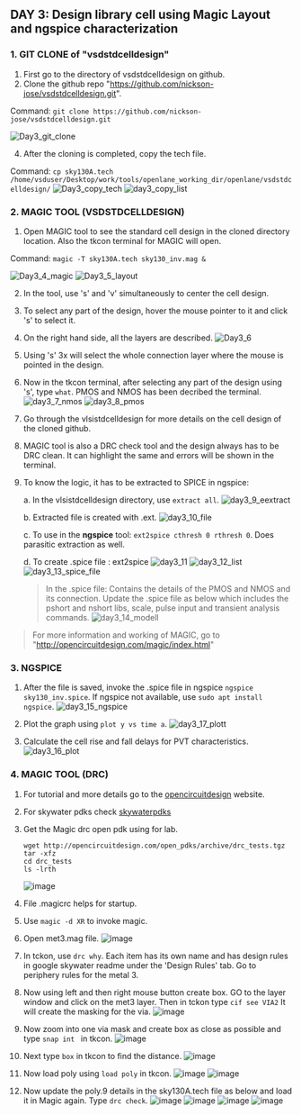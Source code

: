 
## DAY 3: Design library cell using Magic Layout and ngspice characterization

### 1. GIT CLONE of "vsdstdcelldesign"

  1. First go to the directory of vsdstdcelldesign on github.
  2. Clone the github repo "https://github.com/nickson-jose/vsdstdcelldesign.git".

  Command: `git clone https://github.com/nickson-jose/vsdstdcelldesign.git`
  
 ![Day3_git_clone](https://github.com/Hitesh2598/VSD-SOC-Design-Workshop-2-Week-/assets/108817818/6d2a705e-7cd7-460c-a5c6-36ed2d14b358)


  4. After the cloning is completed, copy the tech file.
  
  Command: `cp sky130A.tech /home/vsduser/Desktop/work/tools/openlane_working_dir/openlane/vsdstdcelldesign/`
  ![Day3_copy_tech](https://github.com/Hitesh2598/VSD-SOC-Design-Workshop-2-Week-/assets/108817818/f51dcc6e-5543-4c43-8987-4c57b41345f5)
  ![day3_copy_list](https://github.com/Hitesh2598/VSD-SOC-Design-Workshop-2-Week-/assets/108817818/899dfdfa-692a-484b-9854-2c5eb187aa74)




### 2. MAGIC TOOL (VSDSTDCELLDESIGN)

  1. Open MAGIC tool to see the standard cell design in the cloned directory location. Also the tkcon terminal for MAGIC will open.

  Command:
  `magic -T sky130A.tech sky130_inv.mag &`
  
  ![Day3_4_magic](https://github.com/Hitesh2598/VSD-SOC-Design-Workshop-2-Week-/assets/108817818/38236596-13e6-42cf-910e-7bc7da71671f)
  ![Day3_5_layout](https://github.com/Hitesh2598/VSD-SOC-Design-Workshop-2-Week-/assets/108817818/4d9a3428-8a37-476b-8e41-77644340349b)

  2. In the tool, use 's' and 'v' simultaneously to center the cell design.
  3. To select any part of the design, hover the mouse pointer to it and click 's' to select it.
  4. On the right hand side, all the layers are described.
  ![Day3_6](https://github.com/Hitesh2598/VSD-SOC-Design-Workshop-2-Week-/assets/108817818/94c251d8-158b-4335-9094-4b26cdd7d53e)

  5. Using 's' 3x will select the whole connection layer where the mouse is pointed in the design.

  6. Now in the tkcon terminal, after selecting any part of the design using 's', type `what`. PMOS and NMOS has been decribed the terminal.
   ![day3_7_nmos](https://github.com/Hitesh2598/VSD-SOC-Design-Workshop-2-Week-/assets/108817818/7c3c53b4-c722-489d-9962-086821405d64)
   ![day3_8_pmos](https://github.com/Hitesh2598/VSD-SOC-Design-Workshop-2-Week-/assets/108817818/71d98626-3aa2-4b77-aaa0-a3a0be71520e)

  7. Go through the vlsistdcelldesign for more details on the cell design of the cloned github.
  8. MAGIC tool is also a DRC check tool and the design always has to be DRC clean. It can highlight the same and errors will be shown in the terminal.
  9. To know the logic, it has to be extracted to SPICE in ngspice:

     a. In the vlsistdcelldesign directory, use `extract all`.
        ![day3_9_eextract](https://github.com/Hitesh2598/VSD-SOC-Design-Workshop-2-Week-/assets/108817818/1f9b96cb-b65a-40fc-b5c1-d309a5637d0b)

     
     b. Extracted file is created with .ext.
         ![day3_10_file](https://github.com/Hitesh2598/VSD-SOC-Design-Workshop-2-Week-/assets/108817818/f2e129f7-9c03-411e-a9b7-8908e138629e)

     
     c. To use in the **ngspice** tool: `ext2spice cthresh 0 rthresh 0`. Does parasitic extraction as well.

     d. To create .spice file : ext2spice
         ![day3_11](https://github.com/Hitesh2598/VSD-SOC-Design-Workshop-2-Week-/assets/108817818/7fc39f9e-b268-44ac-81b0-f6479afd666f)
         ![day3_12_list](https://github.com/Hitesh2598/VSD-SOC-Design-Workshop-2-Week-/assets/108817818/1d56b1e7-eb2c-4758-bf3a-b3ef3d827899)
         ![day3_13_spice_file](https://github.com/Hitesh2598/VSD-SOC-Design-Workshop-2-Week-/assets/108817818/339bc903-f494-4522-a1f3-e77c8ba4703e)

   
        > In the .spice file:
        > Contains the details of the PMOS and NMOS and its connection. Update the .spice file as below which includes the pshort and nshort libs, scale, pulse input and transient analysis commands.
        ![day3_14_modell](https://github.com/Hitesh2598/VSD-SOC-Design-Workshop-2-Week-/assets/108817818/c5da8e0d-11d7-431a-af26-8525fa447792)

       
> For more information and working of MAGIC, go to "http://opencircuitdesign.com/magic/index.html"


### 3. NGSPICE

  1. After the file is saved, invoke the .spice file in ngspice `ngspice sky130_inv.spice`. If ngspice not available, use `sudo apt install ngspice`.
     ![day3_15_ngspice](https://github.com/Hitesh2598/VSD-SOC-Design-Workshop-2-Week-/assets/108817818/49355b41-9ffa-47c1-ab56-9b716c5db7bd)

  2. Plot the graph using `plot y vs time a`.
    ![day3_17_plott](https://github.com/Hitesh2598/VSD-SOC-Design-Workshop-2-Week-/assets/108817818/cbe1af40-4d7d-4863-9856-bd6c9b307d79)

  3. Calculate the cell rise and fall delays for PVT characteristics.
    ![day3_16_plot](https://github.com/Hitesh2598/VSD-SOC-Design-Workshop-2-Week-/assets/108817818/6f667280-0902-498e-bc0e-58ad2bb5c0cd)



### 4. MAGIC TOOL (DRC)

1. For tutorial and more details go to the [opencircuitdesign](http://opencircuitdesign.com/magic/index.html) website.
2. For skywater pdks check [skywaterpdks](https://github.com/google/skywater-pdk)
3. Get the Magic drc open pdk using for lab.
   ```
   wget http://opencircuitdesign.com/open_pdks/archive/drc_tests.tgz
   tar -xfz
   cd drc_tests
   ls -lrth
   ```
   ![image](https://github.com/prachurjyaghy/Physical-Design-using-OpenLANE-SKY130/assets/48976708/b5c83484-ecf7-431d-bd97-40a963aa40ce)

4. File .magicrc helps for startup.
5. Use `magic -d XR` to invoke magic.
6. Open met3.mag file.
![image](https://github.com/prachurjyaghy/Physical-Design-using-OpenLANE-SKY130/assets/48976708/39d67add-ff75-4e27-8395-f0e65eaa8ec5)

7. In tckon, use `drc why`. Each item has its own name and has design rules in google skywater readme under the 'Design Rules' tab. Go to periphery rules for the metal 3.
8. Now using left and then right mouse button create box. GO to the layer window and click on the met3 layer. Then in tckon type `cif see VIA2` It will create the masking for the via.
![image](https://github.com/prachurjyaghy/Physical-Design-using-OpenLANE-SKY130/assets/48976708/a3fc8f9f-c3fd-4b02-99cd-a75105018d20)

9. Now zoom into one via mask and create box as close as possible and type `snap int ` in tkcon.
![image](https://github.com/prachurjyaghy/Physical-Design-using-OpenLANE-SKY130/assets/48976708/6113d36a-6fe7-49cc-b386-e284884407cc)

10. Next type `box` in tkcon to find the distance.
![image](https://github.com/prachurjyaghy/Physical-Design-using-OpenLANE-SKY130/assets/48976708/72f1a2e1-8e2f-4b5c-94a7-563bb08b99f5)

11. Now load poly using `load poly` in tkcon.
![image](https://github.com/prachurjyaghy/Physical-Design-using-OpenLANE-SKY130/assets/48976708/5e2bbb9e-de39-4e43-9c6e-bc7e7c397a2d)
![image](https://github.com/prachurjyaghy/Physical-Design-using-OpenLANE-SKY130/assets/48976708/046090e8-fc06-4a35-82ff-7fdeb27ae893)

12. Now update the poly.9 details in the sky130A.tech file as below and load it in Magic again. Type `drc check`.
![image](https://github.com/prachurjyaghy/Physical-Design-using-OpenLANE-SKY130/assets/48976708/c6566801-2a8a-4f77-95eb-b10ae75852f3)
![image](https://github.com/prachurjyaghy/Physical-Design-using-OpenLANE-SKY130/assets/48976708/2bc25a0f-242c-4e86-b878-9060d6fea94c)
![image](https://github.com/prachurjyaghy/Physical-Design-using-OpenLANE-SKY130/assets/48976708/e9e12aa5-99e9-4fa2-9f6d-07a12335f27e)
![image](https://github.com/prachurjyaghy/Physical-Design-using-OpenLANE-SKY130/assets/48976708/7ab973a2-24ef-43be-9e10-7e15aaf0dfbb)
